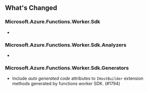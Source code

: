 ## What's Changed

<!-- Please add your release notes in the following format:
- My change description (#PR/#issue)
-->

### Microsoft.Azure.Functions.Worker.Sdk <version>

- <entry>

### Microsoft.Azure.Functions.Worker.Sdk.Analyzers <version>

- <entry>

### Microsoft.Azure.Functions.Worker.Sdk.Generators <version>

- Include _auto generated code_ attributes to `IHostBuilder` extension methods generated by functions worker SDK. (#1794)